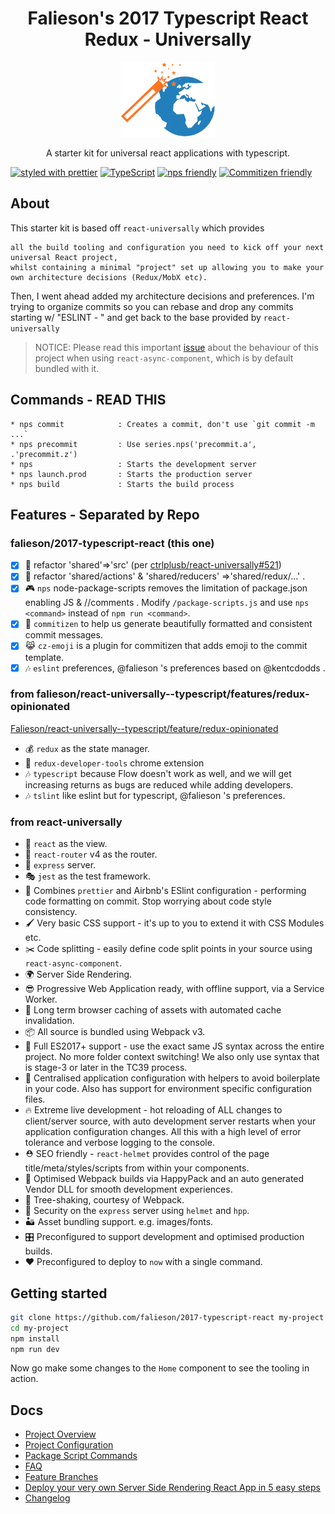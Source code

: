 <p align='center'>
  <h1 align='center'>Falieson's 2017 Typescript React Redux - Universally</h1>
  <p align='center'><img width='150' src='https://raw.githubusercontent.com/ctrlplusb/assets/master/logos/react-universally.png' /></p>
  <p align='center'>A starter kit for universal react applications with typescript.</p>
</p>

[![styled with prettier](https://img.shields.io/badge/styled_with-prettier-ff69b4.svg)](https://github.com/prettier/prettier)
[![TypeScript](https://badges.frapsoft.com/typescript/version/typescript-v24.svg?v=101)](https://github.com/ellerbrock/typescript-badges/)
[![nps friendly](https://img.shields.io/badge/nps-friendly-blue.svg?style=flat-square)](https://github.com/kentcdodds/nps)
[![Commitizen friendly](https://img.shields.io/badge/commitizen-friendly-brightgreen.svg)](http://commitizen.github.io/cz-cli/)

## About

This starter kit is based off `react-universally` which provides

```text
all the build tooling and configuration you need to kick off your next universal React project,
whilst containing a minimal "project" set up allowing you to make your own architecture decisions (Redux/MobX etc).
```

Then, I went ahead added my architecture decisions and preferences. I'm trying to organize commits so you can rebase and drop any commits starting w/ "ESLINT - " and get back to the base provided by `react-universally`

> NOTICE: Please read this important [issue](https://github.com/ctrlplusb/react-universally/issues/409) about the behaviour of this project when using `react-async-component`, which is by default bundled with it.

## Commands - READ THIS

```text
* nps commit            : Creates a commit, don't use `git commit -m ...`
* nps precommit         : Use series.nps('precommit.a', .'precommit.z')
* nps                   : Starts the development server
* nps launch.prod       : Starts the production server
* nps build             : Starts the build process
```

## Features - Separated by Repo

### falieson/2017-typescript-react (this one)

- [x] 🔨  refactor 'shared'=>'src' (per [ctrlplusb/react-universally#521](https://github.com/ctrlplusb/react-universally/issues/521))
- [x] 🔨  refactor 'shared/actions' & 'shared/reducers' =>'shared/redux/...' .
- [x] 🎮  `nps` node-package-scripts removes the limitation of package.json enabling JS & //comments .  Modify `/package-scripts.js` and use `nps <command>` instead of `npm run <command>`.
- [x] 🙌  `commitizen` to help us generate beautifully formatted and consistent commit messages.
- [x] 😹  `cz-emoji` is a plugin for commitizen that adds emoji to the commit template.
- [x] 🎶  `eslint` preferences, @falieson 's preferences based on @kentcdodds .

### from falieson/react-universally--typescript/features/redux-opinionated

[Falieson/react-universally--typescript/feature/redux-opinionated](https://github.com/Falieson/react-universally--typescript/tree/feature/redux-opinionated)

- 💰  `redux` as the state manager.
- 🔆  `redux-developer-tools` chrome extension
- 🎶  `typescript` because Flow doesn't work as well, and we will get increasing returns as bugs are reduced while adding developers.
- 🎶  `tslint` like eslint but for typescript, @falieson 's preferences.

### from react-universally

- 👀 `react` as the view.
- 🔀 `react-router` v4 as the router.
- 🚄 `express` server.
- 🎭 `jest` as the test framework.
- 💄 Combines `prettier` and Airbnb's ESlint configuration - performing code formatting on commit. Stop worrying about code style consistency.
- 🖌 Very basic CSS support - it's up to you to extend it with CSS Modules etc.
- ✂️ Code splitting - easily define code split points in your source using `react-async-component`.
- 🌍 Server Side Rendering.
- 😎 Progressive Web Application ready, with offline support, via a Service Worker.
- 🐘 Long term browser caching of assets with automated cache invalidation.
- 📦 All source is bundled using Webpack v3.
- 🚀 Full ES2017+ support - use the exact same JS syntax across the entire project. No more folder context switching! We also only use syntax that is stage-3 or later in the TC39 process.
- 🔧 Centralised application configuration with helpers to avoid boilerplate in your code. Also has support for environment specific configuration files.
- 🔥 Extreme live development - hot reloading of ALL changes to client/server source, with auto development server restarts when your application configuration changes.  All this with a high level of error tolerance and verbose logging to the console.
- ⛑ SEO friendly - `react-helmet` provides control of the page title/meta/styles/scripts from within your components.
- 🤖 Optimised Webpack builds via HappyPack and an auto generated Vendor DLL for smooth development experiences.
- 🍃 Tree-shaking, courtesy of Webpack.
- 👮 Security on the `express` server using `helmet` and `hpp`.
- 🏜 Asset bundling support. e.g. images/fonts.
- 🎛 Preconfigured to support development and optimised production builds.
- ❤️ Preconfigured to deploy to `now` with a single command.

## Getting started

```bash
git clone https://github.com/falieson/2017-typescript-react my-project
cd my-project
npm install
npm run dev
```

Now go make some changes to the `Home` component to see the tooling in action.

## Docs

- [Project Overview](/internal/docs/PROJECT_OVERVIEW.md)
- [Project Configuration](/internal/docs/PROJECT_CONFIG.md)
- [Package Script Commands](/internal/docs/PKG_SCRIPTS.md)
- [FAQ](/internal/docs/FAQ.md)
- [Feature Branches](/internal/docs/FEATURE_BRANCHES.md)
- [Deploy your very own Server Side Rendering React App in 5 easy steps](/internal/docs/DEPLOY_TO_NOW.md)
- [Changelog](/CHANGELOG.md)

